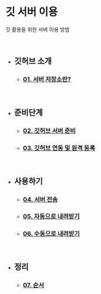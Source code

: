 # **깃 서버 이용**
깃 활용을 위한 서버 이용 방법 

<br>

- ## **깃허브 소개**
    -  ### [01. 서버 저장소란?](index/01_server-repo.md)

<br>

- ## **준비단계**
    - ### [02. 깃허브 서버 준비](index/02_server-ready.md)
    - ### [03. 깃허브 연동 및 원격 등록](index/03_link-remote.md)

<br>

- ## **사용하기**
    - ### [04. 서버 전송](index/04_push.md)
    - ### [05. 자동으로 내려받기](index/05_auto-pull.md)
    - ### [06. 수동으로 내려받기](index/06_manual-fetch.md)

<br>

- ## **정리**
    - ### [07. 순서](index/07_order.md)
